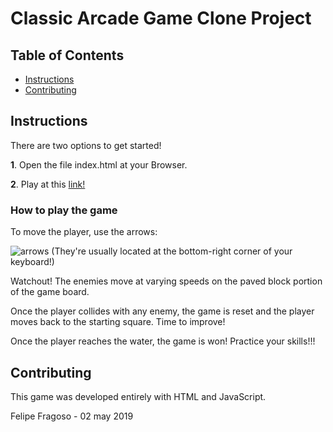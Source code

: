 # Classic Arcade Game Clone Project

## Table of Contents

- [Instructions](#instructions)
- [Contributing](#contributing)

## Instructions

There are two options to get started!

**1**. Open the file index.html at your Browser.

**2**. Play at this [link!](http://www.loobah.com/udacity/classicarcade)


### How to play the game

To move the player, use the arrows:

![arrows](http://www.loobah.com/udacity/classicarcade/images/arrows.png)
(They're usually located at the bottom-right corner of your keyboard!)

Watchout!
The enemies move at varying speeds on the paved block portion of the game board.

Once the player collides with any enemy, the game is reset and the player moves back to the starting square. Time to improve!

Once the player reaches the water, the game is won!
Practice your skills!!! 


## Contributing

This game was developed entirely with HTML and JavaScript.

Felipe Fragoso - 02 may 2019
